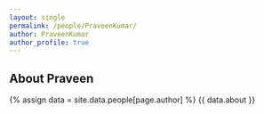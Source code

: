 ```yaml
---
layout: single
permalink: /people/PraveenKumar/
author: PraveenKumar
author_profile: true
---
```

## About Praveen
{% assign data = site.data.people[page.author] %}
{{ data.about }}